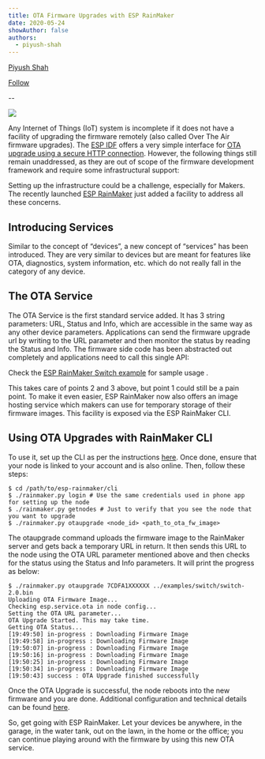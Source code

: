 ```yaml
---
title: OTA Firmware Upgrades with ESP RainMaker
date: 2020-05-24
showAuthor: false
authors: 
  - piyush-shah
---
```

[Piyush Shah](https://medium.com/@shahpiyushv?source=post_page-----99bf48e80288--------------------------------)

[Follow](https://medium.com/m/signin?actionUrl=https%3A%2F%2Fmedium.com%2F_%2Fsubscribe%2Fuser%2F57464183000e&operation=register&redirect=https%3A%2F%2Fblog.espressif.com%2Fota-firmware-upgrades-with-esp-rainmaker-99bf48e80288&user=Piyush+Shah&userId=57464183000e&source=post_page-57464183000e----99bf48e80288---------------------post_header-----------)

--

![](https://miro.medium.com/v2/resize:fit:640/format:webp/1*Zb2E3Od6Q9_EhHLehYh3JA.jpeg)

Any Internet of Things (IoT) system is incomplete if it does not have a facility of upgrading the firmware remotely (also called Over The Air firmware upgrades). The [ESP IDF](https://github.com/espressif/esp-idf) offers a very simple interface for [OTA upgrade using a secure HTTP connection](https://docs.espressif.com/projects/esp-idf/en/latest/esp32/api-reference/system/esp_https_ota.html). However, the following things still remain unaddressed, as they are out of scope of the firmware development framework and require some infrastructural support:

Setting up the infrastructure could be a challenge, especially for Makers. The recently launched [ESP RainMaker](https://rainmaker.espressif.com/) just added a facility to address all these concerns.

## Introducing Services

Similar to the concept of “devices”, a new concept of “services” has been introduced. They are very similar to devices but are meant for features like OTA, diagnostics, system information, etc. which do not really fall in the category of any device.

## The OTA Service

The OTA Service is the first standard service added. It has 3 string parameters: URL, Status and Info, which are accessible in the same way as any other device parameters. Applications can send the firmware upgrade url by writing to the URL parameter and then monitor the status by reading the Status and Info. The firmware side code has been abstracted out completely and applications need to call this single API:

Check the [ESP RainMaker Switch example](https://github.com/espressif/esp-rainmaker/tree/master/examples/switch) for sample usage .

This takes care of points 2 and 3 above, but point 1 could still be a pain point. To make it even easier, ESP RainMaker now also offers an image hosting service which makers can use for temporary storage of their firmware images. This facility is exposed via the ESP RainMaker CLI.

## Using OTA Upgrades with RainMaker CLI

To use it, set up the CLI as per the instructions [here](https://rainmaker.espressif.com/docs/cli-setup.html). Once done, ensure that your node is linked to your account and is also online. Then, follow these steps:

```
$ cd /path/to/esp-rainmaker/cli
$ ./rainmaker.py login # Use the same credentials used in phone app for setting up the node
$ ./rainmaker.py getnodes # Just to verify that you see the node that you want to upgrade
$ ./rainmaker.py otaupgrade <node_id> <path_to_ota_fw_image>
```

The otaupgrade command uploads the firmware image to the RainMaker server and gets back a temporary URL in return. It then sends this URL to the node using the OTA URL parameter mentioned above and then checks for the status using the Status and Info parameters. It will print the progress as below:

```
$ ./rainmaker.py otaupgrade 7CDFA1XXXXXX ../examples/switch/switch-2.0.bin
Uploading OTA Firmware Image...
Checking esp.service.ota in node config...
Setting the OTA URL parameter...
OTA Upgrade Started. This may take time.
Getting OTA Status...
[19:49:50] in-progress : Downloading Firmware Image
[19:49:58] in-progress : Downloading Firmware Image
[19:50:07] in-progress : Downloading Firmware Image
[19:50:16] in-progress : Downloading Firmware Image
[19:50:25] in-progress : Downloading Firmware Image
[19:50:34] in-progress : Downloading Firmware Image
[19:50:43] success : OTA Upgrade finished successfully
```

Once the OTA Upgrade is successful, the node reboots into the new firmware and you are done. Additional configuration and technical details can be found [here](https://rainmaker.espressif.com/docs/ota.html).

So, get going with ESP RainMaker. Let your devices be anywhere, in the garage, in the water tank, out on the lawn, in the home or the office; you can continue playing around with the firmware by using this new OTA service.
